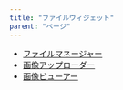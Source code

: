 ```yaml
---
title: "ファイルウィジェット"
parent: "ページ"
---
```



*   [ファイルマネージャー](file-manager)
*   [画像アップローダー](image-uploader)
*   [画像ビューアー](image-viewer)
